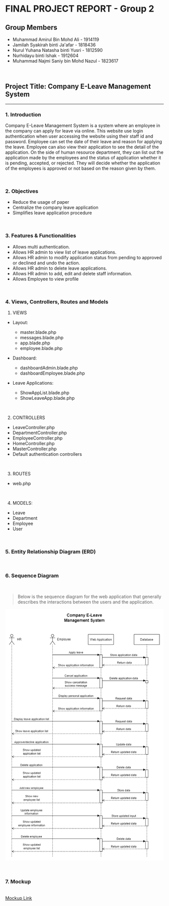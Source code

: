 <h1> FINAL PROJECT REPORT - Group 2</h1>

## Group Members
- Muhammad Amirul Bin Mohd Ali - 1914119
- Jamilah Syakirah binti Ja'afar - 1818436
- Nurul Yuhana Natasha binti Yusri - 1812590
- Nurhidayu binti Ishak - 1912604
- Muhammad Najmi Saniy bin Mohd Nazul - 1823617

<br>

## Project Title: Company E-Leave Management System

<hr> 

### 1. Introduction

Company E-Leave Management System is a system where an employee in the company can apply for leave via online. This website use login authentication when user accessing the website using their staff id and password. Employee can set the date of their leave and reason for applying the leave. Employee can also view their application to see the detail of the application. On the side of human resource department, they can list out the application made by the employees and the status of application whether it is pending, accepted, or rejected. They will decide whether the application of the employees is approved or not based on the reason given by them.

<br>

### 2. Objectives

- Reduce the usage of paper
- Centralize the company leave application
- Simplifies leave application procedure

<br>

### 3. Features & Functionalities
- Allows multi authentication.
- Allows HR admin to view list of leave applications.
- Allows HR admin to modify application status from pending to approved or declined and undo the action.
- Allows HR admin to delete leave applications.
- Allows HR admin to add, edit and delete staff information.
- Allows Employee to view profile

<br>

### 4. Views, Controllers, Routes and Models
1. VIEWS
  - Layout:
    - master.blade.php
    - messages.blade.php
    - app.blade.php
    - employee.blade.php
  
  - Dashboard:
    - dashboardAdmin.blade.php
    - dashboardEmployee.blade.php

  - Leave Applications:
    - ShowAppList.blade.php
    - ShowLeaveApp.blade.php

<br>

2. CONTROLLERS
  - LeaveController.php
  - DepartmentController.php
  - EmployeeController.php
  - HomeController.php
  - MasterController.php
  - Default authentication controllers

<br>

3. ROUTES
  - web.php

<br>

4. MODELS:
  - Leave
  - Department
  - Employee
  - User

<br>

### 5. Entity Relationship Diagram (ERD)

<br>

### 6. Sequence Diagram

<br>

>Below is the sequence diagram for the web application that generally describes the interactions between the users and the application.

![Sequence diagram image](https://github.com/syakirahjf/hrms/blob/main/resources/Seq%20Diagram.png)

<br>

### 7. Mockup
<br>
<a href="https://hrms.my.canva.site/">Mockup Link</a>
<br>
